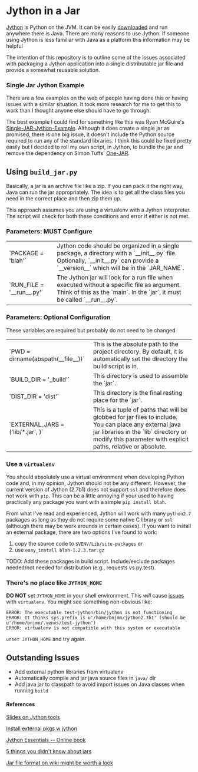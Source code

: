 Jython in a Jar
===============

[Jython][1] is Python on the JVM. It can be easily [downloaded][2] and run
anywhere there is Java. There are many reasons to use Jython. If someone using
Jython is less familiar with Java as a platform this information may be helpful

The intention of this repository is to outline some of the issues associated
with packaging a Jython application into a single distributable jar file and
provide a somewhat reusable solution.

### Single Jar Jython Example 

There are a few examples on the web of people having done this or having
issues with a similar situation. It took more research for me to get this to
work than I thought anyone else should have to go through.

The best example I could find for something like this was Ryan McGuire's
[Single-JAR-Jython-Example][4]. Although it does create a single jar as
promised, there is one big issue, it doesn't include the Python source required
to run any of the standard libraries. I think this could be fixed pretty easily
but I decided to roll my own script, in Jython, to bundle the jar and remove
the dependency on Simon Tuffs' [One-JAR][5].

## Using `build_jar.py`

Basically, a jar is an archive file like a zip. If you can pack it the right way,
Java can run the jar appropriately. The idea is to get all the class files you need
in the correct place and then zip them up.

This approach assumes you are using a virtualenv with a Jython interpreter. The
script will check for both these conditions and error if either is not met. 

### Parameters: **MUST Configure**

<table>
  <tr>
    <td>`PACKAGE = 'blah'`</td>
    <td>Jython code should be organized in a single package, a directory with a `__init__.py` file. 
    Optionally, `__init__.py` can provide a `__version__` which will be in the `JAR_NAME`.</td>
  </tr>
  <tr>
    <td>`RUN_FILE = '__run__.py'`</td>
    <td>The Jython jar will look for a run file when executed without a specific file as argument. 
    Think of this as the `main`. In the `jar`, it must be called `__run__.py`.</td>
  </tr>
</table>

### Parameters: **Optional Configuration**

These variables are required but probably do not need to be changed

<table>
  <tr>
    <td>`PWD = dirname(abspath(__file__))`</td>
    <td>This is the absolute path to the project directory. 
    By default, it is automatically set the directory the build script is in.</td>
  </tr>
  <tr>
    <td>`BUILD_DIR = '_build'`</td>
    <td>This directory is used to assemble the `jar`.</td>
  </tr>
  <tr>
    <td>`DIST_DIR = 'dist'`</td>
    <td>This directory is the final resting place for the `jar`.</td>
  </tr>
  <tr>
    <td>`EXTERNAL_JARS = ('lib/*.jar', )`</td>
    <td>This is a tuple of paths that will be globbed for jar files to include. 
    You can place any external java jar libraries in the `lib` directory or modify 
    this parameter with explicit paths, relative or absolute.</td>
  </tr>
</table>

### Use a `virtualenv`

You should absolutely use a virtual environment when developing Python code
and, in my opinion, Jython should not be any different. However, the current
version of Jython (2.7b1) does not support `ssl` and therefore does not work
with `pip`. This can be a little annoying if your used to having practically
any package you want with a simple `pip install blah`. 

From what I've read and experienced, Jython will work with many `python2.7`
packages as long as they do not require some native C library or `ssl`
(although there may be work arounds in certain cases). If you want to install
an external package, there are two options I've found to work:

1. copy the source code to `$VENV/Lib/site-packages` or
2. use `easy_install blah-1.2.3.tar.gz`

TODO: Add these packages in build script. Include/exclude packages needed/not
needed for distribution (e.g., requests vs py.test).

### There's no place like `JYTHON_HOME`

**DO NOT** set `JYTHON_HOME` in your shell environment. This *will* cause
[issues][3] with `virtualenv`. You might see something non-obvious like:

    ERROR: The executable test-jython/bin/jython is not functioning
    ERROR: It thinks sys.prefix is u'/home/bnjmn/jython2.7b1' (should be u'/home/bnjmn/.venvs/test-jython')
    ERROR: virtualenv is not compatible with this system or executable

`unset JYTHON_HOME` and try again.

## Outstanding Issues

- Add external python libraries from virtualenv
- Automatically compile and jar java source files in `java/` dir
- Add java jar to classpath to avoid import issues on Java classes when running
  `build`

#### References

[Slides on Jython tools](http://www.slideshare.net/fwierzbicki/jython-update-2012)

[Install external pkgs w jython](http://stackoverflow.com/questions/6787015/how-can-i-install-various-python-libraries-in-jython)

[Jython Essentials -- Online book](http://oreilly.com/catalog/jythoness/chapter/ch01.html)

[5 things you didn't know about jars](http://www.ibm.com/developerworks/java/library/j-5things6/index.html)

[Jar file format on wiki might be worth a look](http://en.wikipedia.org/wiki/JAR_%28file_format%29)

[1]: http://www.jython.org/
[2]: http://www.jython.org/downloads.html
[3]: https://github.com/pypa/virtualenv/issues/185
[4]: https://github.com/EnigmaCurry/Single-JAR-Jython-Example
[5]: http://one-jar.sourceforge.net/
